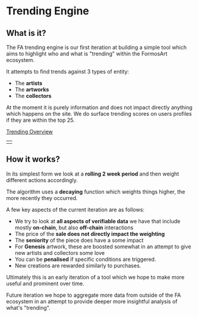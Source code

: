 # Trending Engine

## What is it?

The FA trending engine is our first iteration at building a simple tool which aims to highlight
 who and what is "trending" within the FormosArt ecosystem. 

It attempts to find trends against 3 types of entity:
 - The **artists**
 - The **artworks**
 - The **collectors**

At the moment it is purely information and does not impact directly anything which happens on the site. 
We do surface trending scores on users profiles if they are within the top 25. 

[Trending Overview](https://FormosArt.io/trending)

<table><tr><td>
<img :src="$withBase('/trending/trending.png')">
</td></tr></table>

## How it works?

In its simplest form we look at a **rolling 2 week period** and then weight different actions accordingly. 

The algorithm uses a **decaying** function which weights things higher, the more recently they occurred.  

A few key aspects of the current iteration are as follows:

 - We try to look at **all aspects of verifiable data** we have that include mostly **on-chain**, but also **off-chain** interactions
 - The price of the **sale does not directly impact the weighting**
 - The **seniority** of the piece does have a some impact
 - For **Genesis** artwork, these are boosted somewhat in an attempt to give new artists and collectors some love 
 - You can be **penalised** if specific conditions are triggered. 
 - New creations are rewarded similarly to purchases. 
 
Ultimately this is an early iteration of a tool which we hope to make more useful and prominent over time. 

Future iteration we hope to aggregate more data from outside of the FA ecosystem in an attempt to provide deeper
more insightful analysis of what's "trending". 
